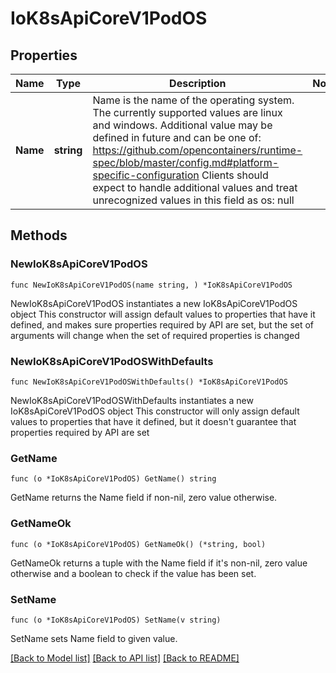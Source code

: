 # IoK8sApiCoreV1PodOS

## Properties

Name | Type | Description | Notes
------------ | ------------- | ------------- | -------------
**Name** | **string** | Name is the name of the operating system. The currently supported values are linux and windows. Additional value may be defined in future and can be one of: https://github.com/opencontainers/runtime-spec/blob/master/config.md#platform-specific-configuration Clients should expect to handle additional values and treat unrecognized values in this field as os: null | 

## Methods

### NewIoK8sApiCoreV1PodOS

`func NewIoK8sApiCoreV1PodOS(name string, ) *IoK8sApiCoreV1PodOS`

NewIoK8sApiCoreV1PodOS instantiates a new IoK8sApiCoreV1PodOS object
This constructor will assign default values to properties that have it defined,
and makes sure properties required by API are set, but the set of arguments
will change when the set of required properties is changed

### NewIoK8sApiCoreV1PodOSWithDefaults

`func NewIoK8sApiCoreV1PodOSWithDefaults() *IoK8sApiCoreV1PodOS`

NewIoK8sApiCoreV1PodOSWithDefaults instantiates a new IoK8sApiCoreV1PodOS object
This constructor will only assign default values to properties that have it defined,
but it doesn't guarantee that properties required by API are set

### GetName

`func (o *IoK8sApiCoreV1PodOS) GetName() string`

GetName returns the Name field if non-nil, zero value otherwise.

### GetNameOk

`func (o *IoK8sApiCoreV1PodOS) GetNameOk() (*string, bool)`

GetNameOk returns a tuple with the Name field if it's non-nil, zero value otherwise
and a boolean to check if the value has been set.

### SetName

`func (o *IoK8sApiCoreV1PodOS) SetName(v string)`

SetName sets Name field to given value.



[[Back to Model list]](../README.md#documentation-for-models) [[Back to API list]](../README.md#documentation-for-api-endpoints) [[Back to README]](../README.md)



